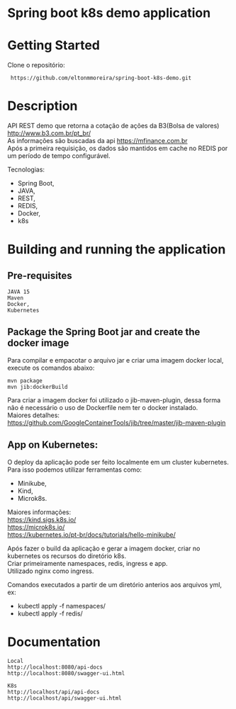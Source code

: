 # Spring boot k8s demo application
# Getting Started
Clone o repositório:
<pre><code> https://github.com/eltonmmoreira/spring-boot-k8s-demo.git</code></pre>

# Description
API REST demo que retorna a cotação de ações da B3(Bolsa de valores) http://www.b3.com.br/pt_br/  
As informações são buscadas da api https://mfinance.com.br  
Após a primeira requisição, os dados são mantidos em cache no REDIS por um período de tempo configurável.

Tecnologias:
- Spring Boot,
- JAVA, 
- REST, 
- REDIS,
- Docker,
- k8s

# Building and running the application
## Pre-requisites
<pre><code>JAVA 15
Maven
Docker,
Kubernetes</code></pre>

## Package the Spring Boot jar and create the docker image
Para compilar e empacotar o arquivo jar e criar uma imagem docker local, execute os comandos abaixo:
<pre><code>mvn package
mvn jib:dockerBuild</code></pre>

Para criar a imagem docker foi utilizado o jib-maven-plugin, dessa forma não é necessário o uso de Dockerfile 
nem ter o docker instalado.  
Maiores detalhes: https://github.com/GoogleContainerTools/jib/tree/master/jib-maven-plugin

## App on Kubernetes:
O deploy da aplicação pode ser feito localmente em um cluster kubernetes.  
Para isso podemos utilizar ferramentas como:  
- Minikube, 
- Kind, 
- Microk8s.  

Maiores informações:  
https://kind.sigs.k8s.io/  
https://microk8s.io/  
https://kubernetes.io/pt-br/docs/tutorials/hello-minikube/  

Após fazer o build da aplicação e gerar a imagem docker, criar no kubernetes os recursos do diretório k8s.  
Criar primeiramente namespaces, redis, ingress e app.  
Utilizado nginx como ingress.  

Comandos executados a partir de um diretório anterios aos arquivos yml, ex:  
 - kubectl apply -f namespaces/
 - kubectl apply -f redis/

# Documentation
<pre><code>Local
http://localhost:8080/api-docs
http://localhost:8080/swagger-ui.html

K8s
http://localhost/api/api-docs
http://localhost/api/swagger-ui.html
</code></pre>

